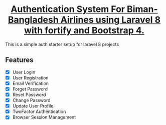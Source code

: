 <h1 align="center"><a href="https://github.com/MahmodulRatul/Biman-Authentication" target="_blank">Authentication System For Biman-Bangladesh Airlines using Laravel 8 with fortify and Bootstrap 4.</a></h1>

This is a simple auth starter setup for laravel 8 projects

## Features

-   [x] User Login
-   [x] User Registration
-   [x] Email Verification
-   [x] Forget Password
-   [x] Reset Password
-   [x] Change Password
-   [x] Update User Profile
-   [x] TwoFactor Authentication
-   [x] Browser Session Management
